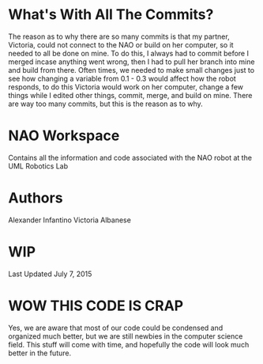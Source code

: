 # What's With All The Commits?
The reason as to why there are so many commits is that my partner, Victoria, could not connect
to the NAO or build on her computer, so it needed to all be done on mine. To do this,
I always had to commit before I merged incase anything went wrong, then I had
to pull her branch into mine and build from there. Often times, we needed to make small
changes just to see how changing a variable from 0.1 - 0.3 would affect how the robot responds, 
to do this Victoria would work on her computer, change a few things while I edited other things,
commit, merge, and build on mine. There are way too many commits, but this is the reason as to why.


# NAO Workspace
Contains all the information and code associated with the NAO robot at the UML Robotics Lab

# Authors
Alexander Infantino
Victoria Albanese

# WIP
Last Updated July 7, 2015

# WOW THIS CODE IS CRAP
Yes, we are aware that most of our code could be condensed and organized much better, but we are still newbies
in the computer science field. This stuff will come with time, and hopefully the code will look much 
better in the future.
